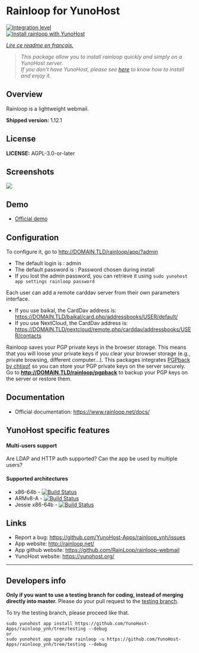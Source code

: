 # Rainloop for YunoHost 

[![Integration level](https://dash.yunohost.org/integration/rainloop.svg)](https://dash.yunohost.org/appci/app/rainloop)  
[![Install rainloop with YunoHost](https://install-app.yunohost.org/install-with-yunohost.png)](https://install-app.yunohost.org/?app=rainloop)

*[Lire ce readme en français.](./README_fr.md)*

> *This package allow you to install rainloop quickly and simply on a YunoHost server.  
If you don't have YunoHost, please see [here](https://yunohost.org/#/install) to know how to install and enjoy it.*

## Overview
Rainloop is a lightweight webmail. 

**Shipped version:** 1.12.1

## License

**LICENSE:** AGPL-3.0-or-later

## Screenshots

![](http://www.rainloop.net/static/media/screenshots/v2/12.png)

## Demo

* [Official demo](https://mail.rainloop.net/)

## Configuration
  
To configure it, go to http://DOMAIN.TLD/rainloop/app/?admin 
 
- The default login is : admin 
- The default password is : Password chosen during install 
- If you lost the admin password, you can retrieve it using ``sudo yunohost app settings rainloop password``
 
Each user can add a remote carddav server from their own parameters interface. 

- If you use baikal, the CardDav address is: https://DOMAIN.TLD/baikal/card.php/addressbooks/USER/default/
- If you use NextCloud, the CardDav address is: https://DOMAIN.TLD/nextcloud/remote.php/carddav/addressbooks/USER/contacts
 
Rainloop saves your PGP private keys in the browser storage. This means that you will loose your private keys if you clear your browser storage (e.g., private browsing, different computer...). This packages integrates [PGPback by chtixof](https://github.com/chtixof/pgpback_ynh) so you can store your PGP private keys on the server securely. Go to **http://DOMAIN.TLD/rainloop/pgpback** to backup your PGP keys on the server or restore them.

## Documentation

 * Official documentation: https://www.rainloop.net/docs/

## YunoHost specific features

#### Multi-users support

Are LDAP and HTTP auth supported?
Can the app be used by multiple users?

#### Supported architectures

* x86-64b - [![Build Status](https://ci-apps.yunohost.org/ci/logs/rainloop%20%28Community%29.svg)](https://ci-apps.yunohost.org/ci/apps/rainloop/)
* ARMv8-A - [![Build Status](https://ci-apps-arm.yunohost.org/ci/logs/rainloop%20%28Community%29.svg)](https://ci-apps-arm.yunohost.org/ci/apps/rainloop/)
* Jessie x86-64b - [![Build Status](https://ci-stretch.nohost.me/ci/logs/rainloop%20%28Community%29.svg)](https://ci-stretch.nohost.me/ci/apps/rainloop/)


## Links

 * Report a bug: https://github.com/YunoHost-Apps/rainloop_ynh/issues
 * App website: http://rainloop.net/
 * App github website: https://github.com/RainLoop/rainloop-webmail
 * YunoHost website: https://yunohost.org/

---

Developers info
----------------

**Only if you want to use a testing branch for coding, instead of merging directly into master.**
Please do your pull request to the [testing branch](https://github.com/YunoHost-Apps/rainloop_ynh/tree/testing).

To try the testing branch, please proceed like that.
```
sudo yunohost app install https://github.com/YunoHost-Apps/rainloop_ynh/tree/testing --debug
or
sudo yunohost app upgrade rainloop -u https://github.com/YunoHost-Apps/rainloop_ynh/tree/testing --debug
```
